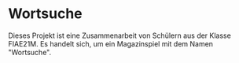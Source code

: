 # Wortsuche
Dieses Projekt ist eine Zusammenarbeit von Schülern aus der Klasse FIAE21M. Es handelt sich, um ein Magazinspiel mit dem Namen "Wortsuche".
